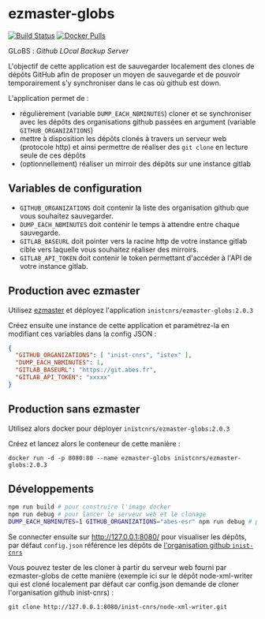 # ezmaster-globs

[![Build Status](https://travis-ci.org/Inist-CNRS/ezmaster-globs.svg?branch=master)](https://travis-ci.org/Inist-CNRS/ezmaster-globs) [![Docker Pulls](https://img.shields.io/docker/pulls/inistcnrs/ezmaster-globs.svg)](https://registry.hub.docker.com/u/inistcnrs/ezmaster-globs/)

GLoBS : *Github LOcal Backup Server*

L'objectif de cette application est de sauvegarder localement des clones de dépôts GitHub afin de proposer un moyen de sauvegarde et de pouvoir temporairement s'y synchroniser dans le cas où github est down.

L'application permet de :

- régulièrement (variable `DUMP_EACH_NBMINUTES`) cloner et se synchroniser avec les dépôts des organisations github passées en argument (variable `GITHUB_ORGANIZATIONS`)
- mettre à disposition les dépôts clonés à travers un serveur web (protocole http) et ainsi permettre de réaliser des `git clone` en lecture seule de ces dépôts
- (optionnellement) réaliser un mirroir des dépôts sur une instance gitlab

## Variables de configuration

- `GITHUB_ORGANIZATIONS` doit contenir la liste des organisation github que vous souhaitez sauvegarder.
- `DUMP_EACH_NBMINUTES` doit contenir le temps à attendre entre chaque sauvegarde.
- `GITLAB_BASEURL` doit pointer vers la racine http de votre instance gitlab cible vers laquelle vous souhaitez réaliser des mirroirs.
- `GITLAB_API_TOKEN` doit contenir le token permettant d'accéder à l'API de votre instance gitlab.

## Production avec ezmaster

Utilisez [ezmaster](https://github.com/Inist-CNRS/ezmaster) et déployez l'application `inistcnrs/ezmaster-globs:2.0.3`

Créez ensuite une instance de cette application et paramétrez-la en modifiant ces variables dans la config JSON :

```json
{
  "GITHUB_ORGANIZATIONS": [ "inist-cnrs", "istex" ],
  "DUMP_EACH_NBMINUTES": 1,
  "GITLAB_BASEURL": "https://git.abes.fr",
  "GITLAB_API_TOKEN": "xxxxx"
}
```

## Production sans ezmaster

Utilisez alors docker pour déployer `inistcnrs/ezmaster-globs:2.0.3`

Créez et lancez alors le conteneur de cette manière :

```shell
docker run -d -p 8080:80 --name ezmaster-globs inistcnrs/ezmaster-globs:2.0.3
```


## Développements

```bash
npm run build # pour construire l'image docker
npm run debug # pour lancer le serveur web et le clonage
DUMP_EACH_NBMINUTES=1 GITHUB_ORGANIZATIONS="abes-esr" npm run debug # pour personnaliser depuis des variables d'env
```

Se connecter ensuite sur http://127.0.0.1:8080/ pour visualiser les dépôts, par défaut `config.json` référence les dépôts de [l'organisation github `inist-cnrs`](https://github.com/Inist-CNRS/)

Vous pouvez tester de les cloner à partir du serveur web fourni par ezmaster-globs de cette manière (exemple ici sur le dépôt node-xml-writer qui est cloné localement par défaut car config.json demande de cloner l'organisation github inist-cnrs) :

```
git clone http://127.0.0.1:8080/inist-cnrs/node-xml-writer.git
```

